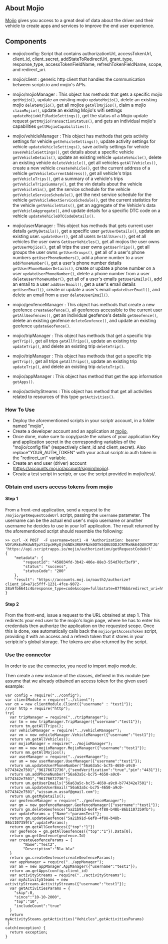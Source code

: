 ## About Mojio

[Mojio](https://www.moj.io/developer/) gives you access to a great deal of data about the driver and their vehicle to create apps and services to improve the end user experience.



## Components

- mojio/config: Script that contains authorizationUrl, accessTokenUrl, client_id, client_secret, addStateToRedirectUrl, grant_type, response_type, accessTokenFieldName, refreshTokenFieldName, scope, and redirect_uri.

- mojio/client : generic http client that handles the communication between scriptr.io and mojio's APIs.

- mojio/mojioManager : This object has methods that gets a specific mojio ```getMojio()```, update an existing mojio ```updateMojio()```, delete an existing mojio ```deleteMojio()```, get all mojios ```getAllMojios()```, claim a mojio ```claimMojio()```, update an existing Mojio's wifi settings ```updateMojioWiFiRadioSettings()```, get the status of a Mojio update request ```gettMojioTransactionStatus()```, and gets an individual mojio's capabilities ```gettMojioCapabilities()```.

- mojio/vehicleManager : This object has methods that gets activity settings for vehicle ```getVehicleSettings()```, update activity settings for vehicle ```updateVehicleSettings()```, save activity settings for vehicle ```saveVehicleSettings()```, get details about a specific vehicle ```getVehicleDetails()```, update an existing vehicle ```updateVehicle()```, delete an existing vehicle ```deleteVehicle()```, get all vehicles ```getAllVehicles()```, create a new vehicle ```createVehicle()```, get the current address of a vehicle ```getVehicleCurrentAddress()```, get all vehicle's trips ```getVehicleTrips()```, get a summary of a vehicle's trips ```getVehicleTripsSummary()```, get the vin details about the vehicle ```getVehicleVin()```, get the service schedule for the vehicle ```getVehicleServiceSchedule()```, get the next service schedule for the vehicle ```getVehicleNextServiceSchedule()```, get the current statistics for the vehicle ```getVehicleStats()```, get an aggregate of the Vehicle's data ```getVehicleAggregate()```, and update details for a specific DTC code on a vehicle ```updateVehicleDTCCodeDetails()```.

- mojio/userManager : This object has methods that gets current user details ```getMyDetails()```, get a specific user ```getUserDetails()```, update an existing user. ```updateUser()```, get all users ```GetAllUsers()```, get et all vehicles the user owns ```GetUserVehicles()```, get all mojios the user owns ```getUserMojios()```, get all trips the user owns ```getUserTrips()```, get all groups the user owns ```getUserGroups()```, get all of a user's phone numbers ```getUserPhoneNumbers()```, add a phone number to a user ```addPhoneNumber()```, get a user's phone number details ```getUserPhoneNumberDetails()```, create or update a phone number on a user ```updateUserPhoneNumber()```, delete a phone number from a user ```deleteUserPhoneNumber()```, get all of a user's emails ```getUserEmails()```, add an email to a user ```addUserEmail()```, get a user's email details ```getUserEmail()```, create or update a user's email ```updateUserEmail()```, and delete an email from a user ```deleteUserEmail()```.

- mojio/geofenceManager : This object has methods that create a new geofence ```createGeofence()```, all geofences accessible to the current user ```getAllGeofences()```, get an individual geofence's details ```getGeofence()```, delete an existing geofence ```deleteGeofence()```, and update an existing geofence ```updateGeofence()```.

- mojio/tripManager : This object has methods that get a specific trip ```getTrip()```, get all trips ```getAllTrips()```, update an existing trip ```updateTrip()```, and delete an existing trip ```deleteTrip()```.

- mojio/tripManager : This object has methods that get a specific trip ```getTrip()```, get all trips ```getAllTrips()```, update an existing trip ```updateTrip()```, and delete an existing trip ```deleteTrip()```.

- mojio/appManager : This object has method that get the app information ```getApps()```.

- mojio/activityStreams : This object has method that get all activities related to resources of this type ```getActivities()```.

### How To Use
- Deploy the aforementioned scripts in your scriptr account, in a folder named "mojio",
- Create a developer account and an application at [mojio](https://www.moj.io/developer/),
- Once done, make sure to copy/paste the values of your application Key and application secret in the corresponding variables of the "mojio/config file" (respectively client_id and client_secret). Also replace"YOUR_AUTH_TOKEN" with your actual scriptr.io auth token in the "redirect_uri" variable.
- Create an end user (driver) account (https://accounts.moj.io/account/signin/mojio).
- Create a test script in scriptr, or use the script provided in mojio/test/. 

### Obtain end users access tokens from mojio

#### Step 1
From a front-end application, send a request to the ```/mojio/getRequestCodeUrl``` script, passing the ```username``` parameter. 
The username can be the actual end user's mojio username or another username he decides to use in your IoT application. 
The result returned by the aforementioned script should resemble the following:
```
>> curl -X POST  -F username=test1 -H 'Authorization: bearer VDYzRkExMkUwNTpzY3JpcHRyOjhGNDk3RERFNzk0OTk5Q0U3ODJCRTMxNkE4QUVCMTJG' 'https://api.scriptrapps.io/mojio/authorization/getRequestCodeUrl'
{
	"metadata": {
		"requestId": "458034fd-3b42-406e-88e3-554d70cf3ef9",
		"status": "success",
		"statusCode": "200"
	},
	"result": "https://accounts.moj.io/oauth2/authorize?client_id=a71c5fff-1231-4fce-9072-38a9fb6641c4&response_type=code&scope=full&state=87f9bb&redirect_uri=https%3A%2F%2Fapi.scriptr.io%2Fmojio%2Fauthorization%2FgetAccessToken%3Fauth_token%3DVDYzRkExMkUwNQ%3D%3D"
}
```

#### Step 2

From the front-end, issue a request to the URL obtained at step 1. This redirects your end user to the mojio's login page, 
where he has to enter his credentials then authorize the application on the requested scope. 
Once this is done, xee automatically calls back the ```mojio/getAccessToken``` script, providing it with an access and a refresh token that it stores in your scriptr.io's global storage. The tokens are also returned by the script.

### Use the connector

In order to use the connector, you need to import mojio module.

Then create a new instance of the classes, defined in this module (we assume that we already otbained an access token for the given user) example:
```
var config = require("../config");
var clientModule = require("../client");
var cm = new clientModule.Client({"username" : "test1"});
//var http = require("http");
try{
  var tripManager = require("../tripManager");
  var tm = new tripManager.TripManager({"username":"test1"});
  return tm.getAllTrips();
  var vehicleManager = require("../vehicleManager");
  var vm = new vehicleManager.VehicleManager({"username":"test1"});
  return vm.getAllVehicles();
  var mojioManager = require("../mojioManager");
  var mm = new mojioManager.MojioManager({"username":"test1"});
  return mm.getAllMojios();
  var userManager = require("../userManager");
  var um = new userManager.UserManager({"username":"test1"});
  return um.updateUserPhoneNumber("56a63a5c-bc75-4650-a9c0-b774342e7501","96176672736",{"sendVerification":"true","pin":"4431"});
  return um.addPhoneNumber("56a63a5c-bc75-4650-a9c0-b774342e7501","96176672736");
  return um.getUserEmails("56a63a5c-bc75-4650-a9c0-b774342e7501");
  return um.updateUserEmail("56a63a5c-bc75-4650-a9c0-b774342e7501","wissam.m.assaf@gmail.com");
  return um.getMyDetails();
  var geofenceManager = require("../geofenceManager");
  var gm = new geofenceManager.GeofenceManager({"username":"test1"});
  return gm.deleteGeofence("5a21b91d-6ef8-4f88-b48b-86b1107359fb");
  var updateParams = {"Name":"paramsTest"};
  return gm.updateGeofence("5a21b91d-6ef8-4f88-b48b-86b1107359fb",updateParams);
  return gm.getAllGeofences({"top":"1"})
  var geofence = gm.getAllGeofences({"top":"1"}).Data[0];
  return gm.getGeofence(geofence.Id)  
  var createGeofenceParams = {
  		"Name":"Test2",
  		"Description":"Bla bla"
  }
  return gm.createGeofence(createGeofenceParams);
  var appManager = require("../appManager");
  var am = new appManager.AppManager({"username":"test1"});
  return am.getApps(config.client_id)
  var activityStreams = require("../activityStreams");
  var myActivitySteams = new activityStreams.ActivityStreams({"username":"test1"});
  var getActivitiesParams = {
    "skip":0,
    "since":"10-10-2000",
    "top":"10",
    "includeCount":"true"
  }
  return myActivitySteams.getActivities("Vehicles",getActivitiesParams) 
 }
catch(exception) {
  return exception;
}
```
